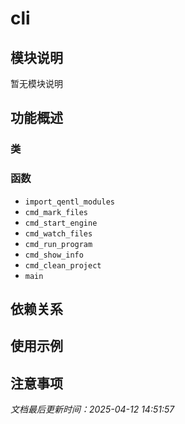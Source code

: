 # cli

## 模块说明
暂无模块说明

## 功能概述

### 类


### 函数

- `import_qentl_modules`
- `cmd_mark_files`
- `cmd_start_engine`
- `cmd_watch_files`
- `cmd_run_program`
- `cmd_show_info`
- `cmd_clean_project`
- `main`

## 依赖关系

## 使用示例

## 注意事项

*文档最后更新时间：2025-04-12 14:51:57*